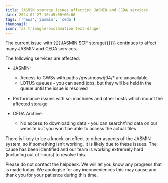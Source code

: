 ```yaml
---
title: JASMIN storage issues affecting JASMIN and CEDA services
date: 2024-02-27 10:45:00+00:00
tags: ['news','jasmin', 'ceda']
thumbnail:
icon: fas triangle-exclamation text-danger
---
```


The current issue with {{<link href="https://help.jasmin.ac.uk/article/176-storage">}}JASMIN SOF storage{{{</link>}}} continues to affect many JASMIN and CEDA services.

The following services are affected:

- JASMIN:
  - Access to GWSs with paths /gws/nopw/j04/* are unavailable
  - LOTUS queues - you can send jobs, but they will be held in the queue until the issue is resolved
- Performance issues with sci machines and other hosts which mount the affected storage

- CEDA Archive:
  - No access to downloading data - you can search/find data on our website but you won’t be able to access the actual files

There is likely to be a knock-on effect to other aspects of the JASMIN system, so if something isn’t working, it is likely due to these issues. The cause has been identified and our team is working extremely hard (including out of hours) to resolve this.

Please do not contact the helpdesk. We will let you know any progress that is made today. We apologise for any inconveniences this may cause and thank you for your patience during this time.

